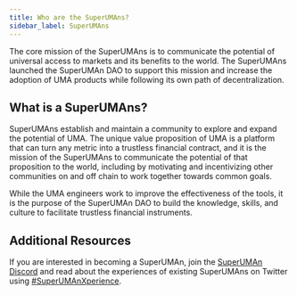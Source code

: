 ```yaml
---
title: Who are the SuperUMAns?
sidebar_label: SuperUMAns
---
```


The core mission of the SuperUMAns is to communicate the potential of universal access to markets and its benefits to the world. The SuperUMAns launched the SuperUMAn DAO to support this mission and increase the adoption of UMA products while following its own path of decentralization.

## What is a SuperUMAns?
SuperUMAns establish and maintain a community to explore and expand the potential of UMA. The unique value proposition of UMA is a platform that can turn any metric into a trustless financial contract, and it is the mission of the SuperUMAns to communicate the potential of that proposition to the world, including by motivating and incentivizing other communities on and off chain to work together towards common goals.

While the UMA engineers work to improve the effectiveness of the tools, it is the purpose of the SuperUMAn DAO to build the knowledge, skills, and culture to facilitate trustless financial instruments.

## Additional Resources
If you are interested in becoming a SuperUMAn, join the [SuperUMAn Discord](https://discord.gg/WaSdQwJu) and read about the experiences of existing SuperUMAns on Twitter using [#SuperUMAnXperience](https://twitter.com/hashtag/SuperUMAnXperience?src=hashtag_click).

